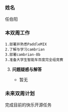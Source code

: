 ### 姓名

任伯阳

### 本双周工作

    1.部署并熟悉PaddleMIX
    2.了解与学习cambrian
    3.部署cambrian-8b
    3.准备大学生智能车百度完全组竞赛


3. **问题疑惑与解答**

   - 暂无

### 未来双周计划
   完成目前的快乐开源任务